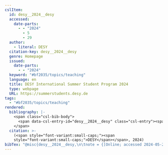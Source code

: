 ```yaml
---
cslItem:
  id: desy__2024__desy
  accessed:
    date-parts:
      - - "2024"
        - 5
        - 29
  author:
    - literal: DESY
  citation-key: desy__2024__desy
  genre: Homepage
  issued:
    date-parts:
      - - "2024"
  keyword: "#bf2035/topics/teaching"
  language: en
  title: DESY International Summer Student Program 2024
  type: webpage
  URL: https://summerstudents.desy.de
tags:
  - "#bf2035/topics/teaching"
rendered:
  bibliography: |-
    <span class="csl-bib-body">
      <span data-csl-entry-id="desy__2024__desy" class="csl-entry"><span class='author-bib'>DESY</span>. <span class='date-bib'>(2024)</span>. <span class='title'><b><i>DESY International Summer Student Program 2024</i></b></span> [Homepage]. <span class='URL'><a href='https://summerstudents.desy.de'>LINK</a></span></span>
    </span>
  citation: >-
    (<span style="font-variant:small-caps;"><span
    style="font-variant:small-caps;">DESY</span></span>, 2024)
bibTex: "@misc{desy__2024__desy,\n\tnote = {[Online; accessed 2024-05-29]},\n\tauthor = {{DESY}},\n\tyear = {2024},\n\ttitle = {DESY {International} {Summer} {Student} {Program} 2024},\n\ttype = {Homepage},\n\turl = {https://summerstudents.desy.de},\n\thowpublished = {https://summerstudents.desy.de},\n}\n\n"
---
```

